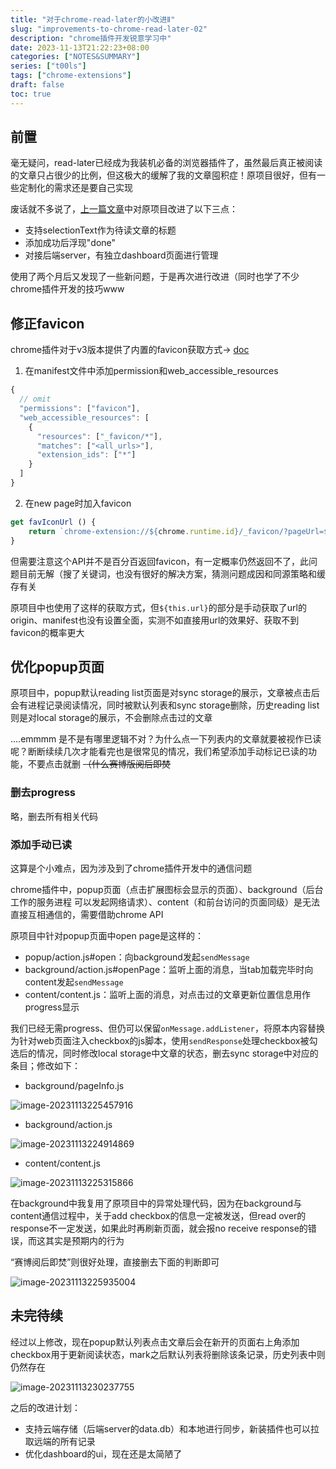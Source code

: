 ```yaml
---
title: "对于chrome-read-later的小改进Ⅱ"
slug: "improvements-to-chrome-read-later-02"
description: "chrome插件开发锐意学习中"
date: 2023-11-13T21:22:23+08:00
categories: ["NOTES&SUMMARY"]
series: ["t00ls"]
tags: ["chrome-extensions"]
draft: false
toc: true
---
```


## 前置

毫无疑问，read-later已经成为我装机必备的浏览器插件了，虽然最后真正被阅读的文章只占很少的比例，但这极大的缓解了我的文章囤积症！原项目很好，但有一些定制化的需求还是要自己实现

废话就不多说了，[上一篇文章](https://amiaaaz.github.io/2023/08/28/improvements-to-chrome-read-later/)中对原项目改进了以下三点：

- 支持selectionText作为待读文章的标题
- 添加成功后浮现"done"
- 对接后端server，有独立dashboard页面进行管理

使用了两个月后又发现了一些新问题，于是再次进行改进（同时也学了不少chrome插件开发的技巧www

## 修正favicon

chrome插件对于v3版本提供了内置的favicon获取方式-> [doc](https://developer.chrome.com/docs/extensions/mv3/favicon/)

1. 在manifest文件中添加permission和web_accessible_resources

```js
{
  // omit
  "permissions": ["favicon"],
  "web_accessible_resources": [
    {
      "resources": ["_favicon/*"],
      "matches": ["<all_urls>"],
      "extension_ids": ["*"]
    }
  ]
}
```

2. 在new page时加入favicon

```js
get favIconUrl () {
	return `chrome-extension://${chrome.runtime.id}/_favicon/?pageUrl=${this.url}&size=32`
}
```

但需要注意这个API并不是百分百返回favicon，有一定概率仍然返回不了，此问题目前无解（搜了关键词，也没有很好的解决方案，猜测问题成因和同源策略和缓存有关

原项目中也使用了这样的获取方式，但`${this.url}`的部分是手动获取了url的origin、manifest也没有设置全面，实测不如直接用url的效果好、获取不到favicon的概率更大

## 优化popup页面

原项目中，popup默认reading list页面是对sync storage的展示，文章被点击后会有进程记录阅读情况，同时被默认列表和sync storage删除，历史reading list则是对local storage的展示，不会删除点击过的文章

....emmmm 是不是有哪里逻辑不对？为什么点一下列表内的文章就要被视作已读呢？断断续续几次才能看完也是很常见的情况，我们希望添加手动标记已读的功能，不要点击就删 ~~（什么赛博版阅后即焚~~

### 删去progress

略，删去所有相关代码

### 添加手动已读

这算是个小难点，因为涉及到了chrome插件开发中的通信问题

chrome插件中，popup页面（点击扩展图标会显示的页面）、background（后台工作的服务进程 可以发起网络请求）、content（和前台访问的页面同级）是无法直接互相通信的，需要借助chrome API

原项目中针对popup页面中open page是这样的：

- popup/action.js#open：向background发起`sendMessage`
- background/action.js#openPage：监听上面的消息，当tab加载完毕时向content发起`sendMessage`
- content/content.js：监听上面的消息，对点击过的文章更新位置信息用作progress显示

我们已经无需progress、但仍可以保留`onMessage.addListener`，将原本内容替换为针对web页面注入checkbox的js脚本，使用`sendResponse`处理checkbox被勾选后的情况，同时修改local storage中文章的状态，删去sync storage中对应的条目；修改如下：

- background/pageInfo.js

![image-20231113225457916](https://amiz-1307622586.cos.ap-chongqing.myqcloud.com/images/image-20231113225457916.png)

- background/action.js

![image-20231113224914869](https://amiz-1307622586.cos.ap-chongqing.myqcloud.com/images/image-20231113224914869.png)

- content/content.js

![image-20231113225315866](https://amiz-1307622586.cos.ap-chongqing.myqcloud.com/images/image-20231113225315866.png)

在background中我复用了原项目中的异常处理代码，因为在background与content通信过程中，关于add checkbox的信息一定被发送，但read over的response不一定发送，如果此时再刷新页面，就会报no receive response的错误，而这其实是预期内的行为

“赛博阅后即焚”则很好处理，直接删去下面的判断即可

![image-20231113225935004](https://amiz-1307622586.cos.ap-chongqing.myqcloud.com/images/image-20231113225935004.png)

## 未完待续

经过以上修改，现在popup默认列表点击文章后会在新开的页面右上角添加checkbox用于更新阅读状态，mark之后默认列表将删除该条记录，历史列表中则仍然存在

![image-20231113230237755](https://amiz-1307622586.cos.ap-chongqing.myqcloud.com/images/image-20231113230237755.png)

之后的改进计划：

- 支持云端存储（后端server的data.db）和本地进行同步，新装插件也可以拉取远端的所有记录
- 优化dashboard的ui，现在还是太简陋了

